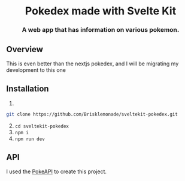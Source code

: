 <p align="center">
  <h1 align="center">Pokedex made with Svelte Kit</h1>
  <h3 align="center">A web app that has information on various pokemon.</h3>
</p>

## Overview
This is even better than the nextjs pokedex, and I will be migrating my development to this one

## Installation
1.
```bash
git clone https://github.com/Brisklemonade/sveltekit-pokedex.git
```
2. `cd sveltekit-pokedex`
3. `npm i`
4. `npm run dev`

## API
I used the [PokeAPI](https://pokeapi.co/) to create this project.
